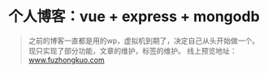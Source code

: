 # 个人博客：vue + express + mongodb
> 之前的博客一直都是用的wp，虚拟机到期了，决定自己从头开始做一个。现只实现了部分功能，文章的维护，标签的维护。
线上预览地址：www.fuzhongkuo.com

``` bash

```

